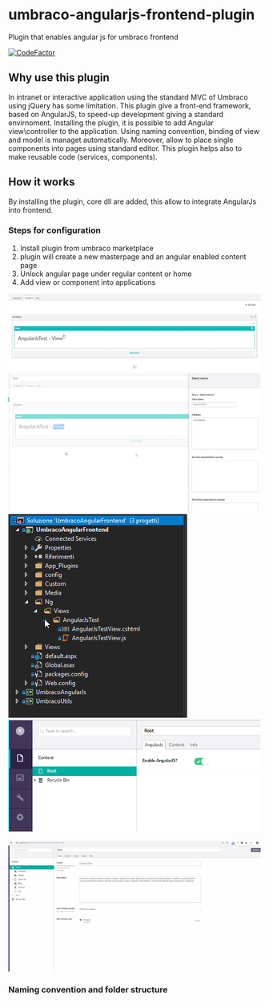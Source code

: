 # umbraco-angularjs-frontend-plugin
Plugin that enables angular js for umbraco frontend

[![CodeFactor](https://www.codefactor.io/repository/github/sintraconsulting/umbraco-angularjs-frontend-plugin/badge?style=flat-square)](https://www.codefactor.io/repository/github/sintraconsulting/umbraco-angularjs-frontend-plugin)

## Why use this plugin
In intranet or interactive application using the standard MVC of Umbraco using jQuery has some limitation. This plugin give a front-end framework, based on AngularJS, to speed-up development giving a standard envirnoment.
Installing the plugin, it is possible to add Angular view\controller to the application. Using naming convention, binding of view and model is managet automatically. Moreover, allow to place single components into pages using standard editor. This plugin helps also to make reusable code (services, components).

## How it works
By installing the plugin, core dll are added, this allow to integrate AngularJs into frontend.

###  Steps for configuration

1. Install plugin from umbraco marketplace
2. plugin will create a new masterpage and an angular enabled content page
3. Unlock angular page under regular content or home
4. Add view or component into applications

![add angularview on umbraco frontend](https://raw.githubusercontent.com/Sintraconsulting/umbraco-angularjs-frontend-plugin/master/docs/images/add-angular-view.png)
![configure angular view on umbraco](https://raw.githubusercontent.com/Sintraconsulting/umbraco-angularjs-frontend-plugin/master/docs/images/configure-angular-view.png)
![conventional folder placement](https://raw.githubusercontent.com/Sintraconsulting/umbraco-angularjs-frontend-plugin/master/docs/images/conventional-folder.png)
![enable angular macro on umbraco frontend](https://raw.githubusercontent.com/Sintraconsulting/umbraco-angularjs-frontend-plugin/master/docs/images/enable-angular-umbraco.png)

![tutorial angular umbraco](https://raw.githubusercontent.com/Sintraconsulting/umbraco-angularjs-frontend-plugin/master/docs/images/usage.gif)

### Naming convention and folder structure

